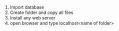 1) Import database 
2) Create  folder and copy all files
3) Install any web server 
4) open browser and type localhost\<name of folder>
